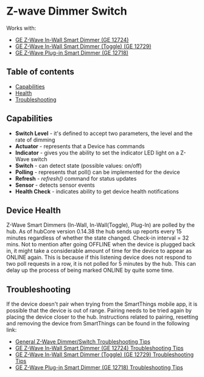 # Z-wave Dimmer Switch



Works with:

* [GE Z-Wave In-Wall Smart Dimmer (GE 12724)](http://products.z-wavealliance.org/products/1197)
* [GE Z-Wave In-Wall Smart Dimmer (Toggle) (GE 12729)](http://products.z-wavealliance.org/products/1201)
* [GE Z-Wave Plug-in Smart Dimmer (GE 12718)](http://products.z-wavealliance.org/products/1191)

## Table of contents

* [Capabilities](#capabilities)
* [Health](#device-health)
* [Troubleshooting](#Troubleshooting)

## Capabilities

* **Switch Level** - it's defined to accept two parameters, the level and the rate of dimming
* **Actuator** - represents that a Device has commands
* **Indicator** - gives you the ability to set the indicator LED light on a Z-Wave switch
* **Switch** - can detect state (possible values: on/off)
* **Polling** - represents that poll() can be implemented for the device
* **Refresh** - _refresh()_ command for status updates
* **Sensor** - detects sensor events
* **Health Check** - indicates ability to get device health notifications

## Device Health

Z-Wave Smart Dimmers (In-Wall, In-Wall(Toggle), Plug-In) are polled by the hub.
As of hubCore version 0.14.38 the hub sends up reports every 15 minutes regardless of whether the state changed.
Check-in interval = 32 mins.
Not to mention after going OFFLINE when the device is plugged back in, it might take a considerable amount of time for
the device to appear as ONLINE again. This is because if this listening device does not respond to two poll requests in a row,
it is not polled for 5 minutes by the hub. This can delay up the process of being marked ONLINE by quite some time.

## Troubleshooting

If the device doesn't pair when trying from the SmartThings mobile app, it is possible that the device is out of range.
Pairing needs to be tried again by placing the device closer to the hub.
Instructions related to pairing, resetting and removing the device from SmartThings can be found in the following link:
* [General Z-Wave Dimmer/Switch Troubleshooting Tips](https://support.smartthings.com/hc/en-us/articles/200955890-Troubleshooting-GE-in-wall-switch-or-dimmer-won-t-respond-to-commands-or-automations-Z-Wave-)
* [GE Z-Wave In-Wall Smart Dimmer (GE 12724) Troubleshooting Tips](https://support.smartthings.com/hc/en-us/articles/200902600-GE-In-Wall-Paddle-Dimmer-Switch-GE-12724-Z-Wave-)
* [GE Z-Wave In-Wall Smart Dimmer (Toggle) (GE 12729) Troubleshooting Tips](https://support.smartthings.com/hc/en-us/articles/207568463-GE-In-Wall-Smart-Toggle-Dimmer-GE-12729-Z-Wave-)
* [GE Z-Wave Plug-in Smart Dimmer (GE 12718) Troubleshooting Tips](https://support.smartthings.com/hc/en-us/articles/202088474-GE-Plug-In-Smart-Dimmer-GE-12718-Z-Wave-)